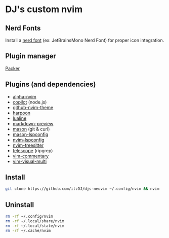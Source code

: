 # DJ's custom nvim
## Nerd Fonts
Install a [nerd font](https://www.nerdfonts.com/font-downloads) (ex: JetBrainsMono Nerd Font) for proper icon integration.

## Plugin manager
[Packer](https://github.com/wbthomason/packer.nvim)

## Plugins (and dependencies)
- [alpha-nvim](https://github.com/goolord/alpha-nvim)
- [copilot](https://github.com/github/copilot.vim) (node.js)
- [github-nvim-theme](https://github.com/projekt0n/github-nvim-theme)
- [harpoon](https://github.com/ThePrimeagen/harpoon)
- [lualine](https://github.com/nvim-lualine/lualine.nvim)
- [markdown-preview](https://github.com/iamcco/markdown-preview.nvim)
- [mason](https://github.com/williamboman/mason.nvim) (git & curl)
- [mason-lspconfig](https://github.com/williamboman/mason-lspconfig.nvim)
- [nvim-lspconfig](https://github.com/neovim/nvim-lspconfig)
- [nvim-treesitter](https://github.com/nvim-treesitter/nvim-treesitter)
- [telescope](https://github.com/nvim-telescope/telescope.nvim) (ripgrep)
- [vim-commentary](https://github.com/tpope/vim-commentary)
- [vim-visual-multi](https://github.com/mg979/vim-visual-multi)

## Install
```bash
git clone https://github.com/itzDJ/djs-neovim ~/.config/nvim && nvim
```

## Uninstall
```bash
rm -rf ~/.config/nvim
rm -rf ~/.local/share/nvim
rm -rf ~/.local/state/nvim
rm -rf ~/.cache/nvim
```
